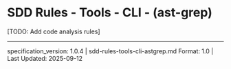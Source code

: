 # SDD Rules - Tools - CLI - (ast-grep)

[TODO: Add code analysis rules]

---

specification_version: 1.0.4 | sdd-rules-tools-cli-astgrep.md Format: 1.0 | Last Updated: 2025-09-12
